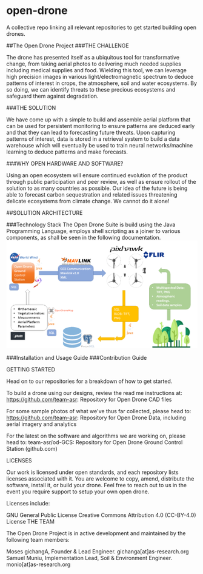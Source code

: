 # open-drone
A collective repo linking all relevant repositories to get started building open drones.

##The Open Drone Project
###THE CHALLENGE

The drone has presented itself as a ubiquitous tool for transformative change, from taking aerial photos to delivering much needed supplies including medical supplies and food. Wielding this tool, we can leverage high precision images in various light/electromagnetic spectrum to deduce patterns of interest in crops, the atmosphere, soil and water ecosystems. By so doing, we can identify threats to these precious ecosystems and safeguard them against degradation.

###THE SOLUTION

We have come up with a simple to build and assemble aerial platform that can be used for persistent monitoring to ensure patterns are deduced early and that they can lead to forecasting future threats. Upon capturing patterns of interest, data is stored in a retrieval system to build a data warehouse which will eventually be used to train neural networks/machine learning to deduce patterns and make forecasts.

###WHY OPEN HARDWARE AND SOFTWARE?

Using an open ecosystem will ensure continued evolution of the product through public participation and peer review, as well as ensure rollout of the solution to as many countries as possible. Our idea of the future is being able to forecast carbon sequestration and related issues threatening delicate ecosystems from climate change. We cannot do it alone!

##SOLUTION ARCHITECTURE

###Technology Stack
The Open Drone Suite is build using the Java Programming Language, employs shell scripting as a joiner to various components, as shall be seen in the following documentation.
![](architecture.png)

###Installation and Usage Guide
###Contribution Guide

GETTING STARTED

Head on to our repositories for a breakdown of how to get started.

To build a drone using our designs, review the read me instructions at: https://github.com/team-asr: Repository for Open Drone CAD files

For some sample photos of what we've thus far collected, please head to: https://github.com/team-asr: Repository for Open Drone Data, including aerial imagery and analytics 

For the latest on the software and algorithms we are working on, please head to: team-asr/od-GCS: Repository for Open Drone Ground Control Station (github.com)

LICENSES

Our work is licensed under open standards, and each repository lists licenses associated with it. You are welcome to copy, amend, distribute the software, install it, or build your drone. Feel free to reach out to us in the event you require support to setup your own open drone.

Licenses include:

GNU General Public License
Creative Commons Attribution 4.0 (CC-BY-4.0) License
THE TEAM

The Open Drone Project is in active development and maintained by the following team members:

Moses gichangA, Founder & Lead Engineer.
gichanga[at]as-research.org
Samuel Muniu, Implementation Lead, Soil & Environment Engineer.
monio[at]as-research.org
